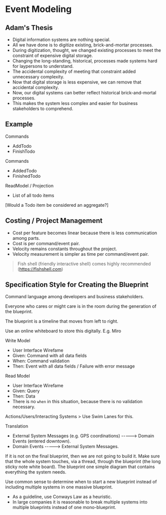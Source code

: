 
# Event Modeling

## Adam's Thesis

* Digital information systems are nothing special.
* All we have done is to digitize existing, brick-and-mortar processes.
* During digitization, thought, we changed existing processes to meet the constraint of expensive digital storage.
* Changing the long-standing, historical, processes made systems hard for laypersons to understand.
* The accidental complexity of meeting that constraint added unnecessary complexity.
* Now that digital storage is less expensive, we can remove that accidental complexity.
* Now, our digital systems can better reflect historical brick-and-mortal processes.
* This makes the system less complex and easier for business stakeholders to comprehend. 

## Example 

Commands 
* AddTodo
* FinishTodo

Commands
* AddedTodo
* FinishedTodo

ReadModel / Projection
* List of all todo items

[Would a Todo item be considered an aggregate?]

## Costing / Project Management

* Cost per feature becomes linear because there is less communication among parts.
* Cost is per command/event pair.
* Velocity remains constants throughout the project.
* Velocity measurement is simpler as time per command/event pair.

> Fish shell (friendly interactive shell) comes highly recommended (https://fishshell.com)

## Specification Style for Creating the Blueprint

Command language among developers and business stakeholders.

Everyone who cares or might care is in the room during the generation of the blueprint.

The blueprint is a timeline that moves from left to right.

Use an online whiteboard to store this digitally.
E.g. Miro

Write Model

* User Interface Wirefame
* Given: Command with all data fields
* When: Command validation
* Then: Event with all data fields / Failure with error message

Read Model

* User Interface Wirefame
* Given: Query
* Then: Data
* There is no `when` in this situation, because there is no validation necessary.

Actions/Users/Interacting Systems > Use Swim Lanes for this.

Translation

* External System Messages (e.g. GPS coordinations) -----> Domain Events (entered downtown).
* Domain Events -----> External System Messages.

If it is not on the final blueprint, then we are not going to build it.
Make sure that the whole system touches, via a thread, through the blueprint (the long sticky note white board).
The blueprint one simple diagram that contains everything the system needs.

Use common sense to determine when to start a new blueprint instead of including multiple systems in one massive blueprint.
* As a guideline, use Conways Law as a heuristic.
* In large companies it is reasonable to break multiple systems into multiple blueprints instead of one mono-blueprint.
